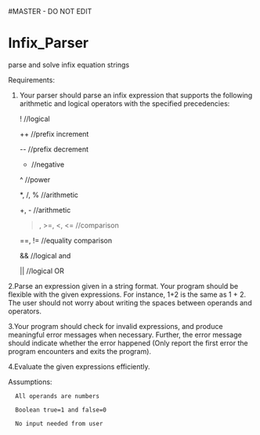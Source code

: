 #MASTER - DO NOT EDIT

# Infix_Parser
parse and solve infix equation strings

Requirements:
1. Your parser should parse an infix expression that supports the following
   arithmetic and logical operators with the specified precedencies: 
   
    !  //logical 
    
    ++ //prefix increment
    
    -- //prefix decrement 
    
    -  //negative 
    
    ^  //power 
    
    *, /, %  //arithmetic 
    
    +, -  //arithmetic
    
    >, >=, <, <=  //comparison 
    
    ==, !=  //equality comparison 
    
    &&  //logical and 
    
    ||  //logical OR
    
 2.Parse an expression given in a string format. Your program should be flexible with
  the given expressions. For instance, 1+2 is the same as 1 + 2. The user should not worry about
  writing the spaces between operands and operators. 
  
 3.Your program should check for invalid expressions, and produce meaningful error
  messages when necessary. Further, the error message should indicate whether the error
  happened (Only report the first error the program encounters and exits the program).
  
 4.Evaluate the given expressions efficiently.
 
Assumptions:

      All operands are numbers
   
      Boolean true=1 and false=0
   
      No input needed from user
  
 
